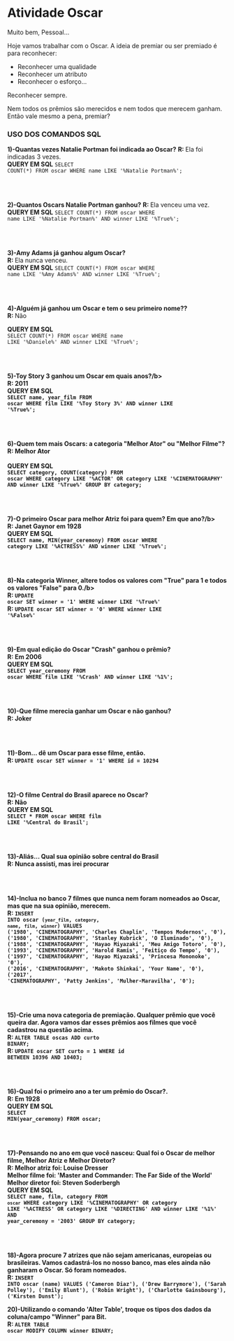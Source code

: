 # Atividade Oscar

Muito bem, Pessoal... 

Hoje vamos trabalhar com o Oscar.
A ideia de premiar ou ser premiado é para reconhecer:
- Reconhecer uma qualidade
- Reconhecer um atributo
- Reconhecer o esforço... 

Reconhecer sempre.

Nem todos os prêmios são merecidos e nem todos que merecem ganham. 
Então vale mesmo a pena, premiar? 


<h3>USO DOS COMANDOS SQL</h3>

<b>1)-Quantas vezes Natalie Portman foi indicada ao Oscar?</b>
<b>R: </b>Ela foi indicadas 3 vezes. <br>
<b>QUERY EM SQL</b>
<code>SELECT COUNT(*) FROM oscar WHERE name LIKE '%Natalie Portman%';</code>

<br><br>

<b>2)-Quantos Oscars Natalie Portman ganhou?</b>
<b>R: </b>Ela venceu uma vez. <br> 
<b>QUERY EM SQL</b>
<code>SELECT COUNT(*) FROM oscar WHERE name LIKE '%Natalie Portman%' AND winner LIKE '%True%';</code>

<br><br>

<b>3)-Amy Adams já ganhou algum Oscar?</b><br>
<b>R: </b>Ela nunca venceu. <br>
<b>QUERY EM SQL</b>
<code>SELECT COUNT(*) FROM oscar WHERE name LIKE '%Amy Adams%' AND winner LIKE '%True%';</code>

<br><br>

<b>4)-Alguém já ganhou um Oscar e tem o seu primeiro nome??</b><br>
<b>R: </b>Não <br>

<b>QUERY EM SQL</b><br>
<code>SELECT COUNT(*) FROM oscar WHERE name LIKE '%Daniele%' AND winner LIKE '%True%';</code>

<br><br>


<b>5)-Toy Story 3 ganhou um Oscar em quais anos?/b><br>
<b>R: </b>2011 <br>
<b>QUERY EM SQL</b><br>
<code>SELECT name, year_film FROM oscar WHERE film LIKE '%Toy Story 3%' AND winner LIKE '%True%';</code>

<br><br>
  
<b>6)-Quem tem mais Oscars: a categoria "Melhor Ator" ou "Melhor Filme"?</br>
<b>R: </b>Melhor Ator <br>  
<b>QUERY EM SQL</b><br>
<code>SELECT category, COUNT(category) FROM oscar WHERE category LIKE '%ACTOR' OR category LIKE '%CINEMATOGRAPHY' AND winner LIKE '%True%' GROUP BY category;</code>

<br><br>
 
<b>7)-O primeiro Oscar para melhor Atriz foi para quem? Em que ano?/b><br>
<b>R: </b>Janet Gaynor em 1928<br>
<b>QUERY EM SQL</b><br>
<code>SELECT name, MIN(year_ceremony) FROM oscar WHERE category LIKE '%ACTRESS%' AND winner LIKE '%True%';</code>

<br><br>

<b>8)-Na categoria Winner, altere todos os valores com "True" para 1 e todos os valores "False" para 0./b><br>
<b>R: </b> <code>UPDATE  oscar SET winner = '1' WHERE winner LIKE '%True%'</code><br>
<b>R: </b> <code>UPDATE  oscar SET winner = '0' WHERE winner LIKE '%False%'</code>
  
<br><br>

 
<b>9)-Em qual edição do Oscar "Crash" ganhou o prêmio?</b><br>
<b>R: </b>Em 2006<br>
<b>QUERY EM SQL</b><br>
<code>SELECT year_ceremony FROM oscar WHERE film LIKE '%Crash' AND winner LIKE '%1%';</code>

<br><br>

<b>10)-Que filme merecia ganhar um Oscar e não ganhou?</b><br>
<b>R: </b>Joker<br>

<br><br>

<b>11)-Bom... dê um Oscar para esse filme, então.</b><br>
<b>R: </b> <code>UPDATE oscar SET winner = '1' WHERE id = 10294</code>

<br><br>
  
<b>12)-O filme Central do Brasil aparece no Oscar?</b><br>
<b>R: </b>Não<br>
<b>QUERY EM SQL</b><br>
<code>SELECT * FROM oscar WHERE film LIKE '%Central do Brasil';</code>
  
<br><br>

<b>13)-Aliás... Qual sua opinião sobre central do Brasil</b><br>
<b>R: </b>Nunca assisti, mas irei procurar<br>

<br><br>
  
<b>14)-Inclua no banco 7 filmes que nunca nem foram nomeados ao Oscar, mas que na sua opinião, merecem.</b><br>
 <b>R: </b><code>INSERT INTO oscar (`year_film`, `category`, `name`, `film`, `winner`) VALUES ('1980', 'CINEMATOGRAPHY', 'Charles Chaplin', 'Tempos Modernos', '0'), ('1980', 'CINEMATOGRAPHY', 'Stanley Kubrick', 'O Iluminado', '0'), ('1988', 'CINEMATOGRAPHY', 'Hayao Miyazaki', 'Meu Amigo Totoro', '0'), ('1993', 'CINEMATOGRAPHY', 'Harold Ramis', 'Feitiço do Tempo', '0'), ('1997', 'CINEMATOGRAPHY', 'Hayao Miyazaki', 'Princesa Mononoke', '0'), ('2016', 'CINEMATOGRAPHY', 'Makoto Shinkai', 'Your Name', '0'), ('2017', 'CINEMATOGRAPHY', 'Patty Jenkins', 'Mulher-Maravilha', '0');</code>  

<br><br>
  
<b>15)-Crie uma nova categoria de premiação. Qualquer prêmio que você queira dar. Agora vamos dar esses prêmios aos filmes que você cadastrou na questão acima.</b><br>
<b>R: </b><code>ALTER TABLE oscas ADD curto BINARY;</code>  <br>
<b>R: </b><code>UPDATE oscar SET curto = 1 WHERE id BETWEEN 10396 AND 10403;</code>  
  
<br><br>  
  
  <b>16)-Qual foi o primeiro ano a ter um prêmio do Oscar?.</b><br>
<b>R: </b> Em 1928 <br>
<b>QUERY EM SQL</b><br>
<code>SELECT MIN(year_ceremony) FROM oscar;</code>  
  
<br><br>  
  
 
 <b>17)-Pensando no ano em que você nasceu: Qual foi o Oscar de melhor filme, Melhor Atriz e Melhor Diretor?</b><br>
<b>R: </b>Melhor atriz foi: Louise Dresser<br>
          Melhor filme foi: 'Master and Commander: The Far Side of the World'<br>
          Melhor diretor foi: Steven Soderbergh<br>
<b>QUERY EM SQL</b><br>
<code>SELECT name, film, category FROM `oscar` WHERE category LIKE '%CINEMATOGRAPHY' OR category LIKE '%ACTRESS' OR category LIKE '%DIRECTING' AND winner LIKE '%1%' AND year_ceremony = '2003' GROUP BY category;</code>
  
<br><br>
  
 <b>18)-Agora procure 7 atrizes que não sejam americanas, europeias ou brasileiras.  Vamos cadastrá-los no nosso banco, mas eles ainda não ganharam o Oscar. Só foram nomeados.
</b><br>
<b>R: </b><code>INSERT INTO oscar (name) VALUES ('Cameron Diaz'), ('Drew Barrymore'), ('Sarah Polley'), ('Emily Blunt'), ('Robin Wright'), ('Charlotte Gainsbourg'), ('Kirsten Dunst');</code>  <br>
  
 <b>20)-Utilizando o comando 'Alter Table', troque os tipos dos dados da coluna/campo "Winner" para Bit.</b><br>
<b>R: </b><code>ALTER TABLE oscar MODIFY COLUMN winner BINARY;</code>  <br>
  
  
  
  
